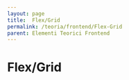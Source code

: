 ```yaml
---
layout: page
title:  Flex/Grid
permalink: /teoria/frontend/Flex-Grid
parent: Elementi Teorici Frontend
---
```


# Flex/Grid